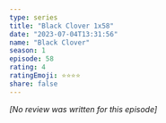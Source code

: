 ```yaml
---
type: series
title: "Black Clover 1x58"
date: "2023-07-04T13:31:56"
name: "Black Clover"
season: 1
episode: 58
rating: 4
ratingEmoji: ⭐️⭐️⭐️⭐️
share: false
---
```


*[No review was written for this episode]*
